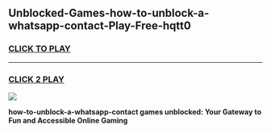 
## Unblocked-Games-how-to-unblock-a-whatsapp-contact-Play-Free-hqtt0
<h3>
<a href="https://premium76.site?title=how-to-unblock-a-whatsapp-contact&ref=12A">CLICK TO PLAY</a></h3>
<hr>

<h3>
<a href="https://premium76.site?title=how-to-unblock-a-whatsapp-contact&ref=12A">CLICK 2 PLAY</a>
  
</h3>

<a href="https://premium76.site?title=how-to-unblock-a-whatsapp-contact&ref=12A"><img src="https://clearcache.store/games.png"></a>


**how-to-unblock-a-whatsapp-contact games unblocked: Your Gateway to Fun and Accessible Online Gaming**
